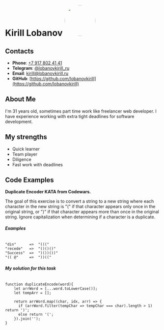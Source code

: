 # Kirill Lobanov [<img src="https://avatars.githubusercontent.com/u/24450360?v=4" width="100" style="border-radius: 50%;" />](https://avatars.githubusercontent.com/u/24450360?v=4)

## Contacts

- **Phone**: [+7 917 802 41 41](tel:+79178024141)
- **Telegram**: [@lobanovkirill_ru](https://t.me/lobanovkirill_ru)
- **Email**: [kirill@lobanovkirill.ru](mailto:kirill@lobanovkirill.ru)
- **GitHub**: [https://github.com/lobanovkirill](https://github.com/lobanovkirill)

## About Me

I'm 31 years old, sometimes part time work like freelancer web developer. I have experience working with extra tight deadlines for software development.

## My strengths

- Quick learner
- Team player
- Diligence
- Fast work with deadlines

## Code Examples

**Duplicate Encoder KATA from Codewars.**

The goal of this exercise is to convert a string to a new string where each character in the new string is "(" if that character appears only once in the original string, or ")" if that character appears more than once in the original string. Ignore capitalization when determining if a character is a duplicate.

##### Examples

```

"din"      =>  "((("
"recede"   =>  "()()()"
"Success"  =>  ")())())"
"(( @"     =>  "))(("

```

##### My solution for this task

```

function duplicateEncode(word){
    let arrWord = [...word.toLowerCase()];
    let tempArr = [];

    return arrWord.map((char, idx, arr) => {
      if (arrWord.filter(tempChar => tempChar === char).length > 1) return ')';
      else return '(';
    }).join('');
}

```
